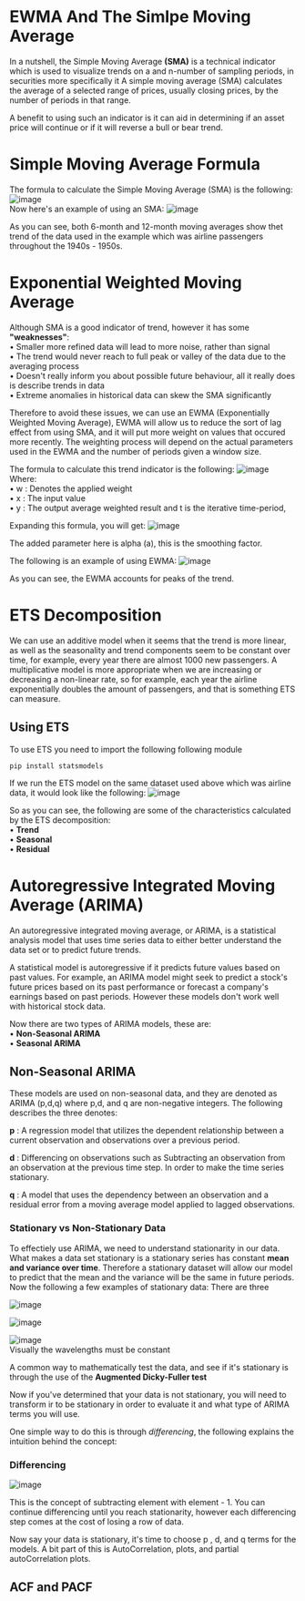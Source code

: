 # EWMA And The Simlpe Moving Average
In a nutshell, the Simple Moving Average **(SMA)** is a technical indicator which is used to visualize trends on a 
and n-number of sampling periods, in securities more specifically it A simple moving average (SMA) calculates the 
average of a selected range of prices, usually closing prices, by the number of periods in that range. 

A benefit to using such an indicator is it can aid in determining if an asset price will continue or if it will 
reverse a bull or bear trend.

# Simple Moving Average Formula
The formula to calculate the Simple Moving Average (SMA) is the following:
<br>
![image](https://user-images.githubusercontent.com/47617364/130436725-09e634df-d07b-4a23-8ead-ef4cf110b96a.png)
<br>
Now here's an example of using an SMA:
![image](https://user-images.githubusercontent.com/47617364/130437313-7f75fbcd-98dc-4633-9128-016877f402d4.png)

As you can see, both 6-month and 12-month moving averages show thet trend of the data used in the example which was airline passengers throughout the 1940s - 1950s.

# Exponential Weighted Moving Average
Although SMA is a good indicator of trend, however it has some **"weaknesses"**:
<br>• Smaller more refined data will lead to more noise, rather than signal
<br>• The trend would never reach to full peak or valley of the data due to the averaging process
<br>• Doesn't really inform you about possible future behaviour, all it really does is describe trends in data
<br>• Extreme anomalies in historical data can skew the SMA significantly

Therefore to avoid these issues, we can use an EWMA (Exponentially Weighted Moving Average), EWMA will allow us to reduce the sort of lag effect from using SMA, and it will put more weight on values that occured more recently. The weighting process will depend on the actual parameters used in the EWMA and the number of periods given a window size. 

The formula to calculate this trend indicator is the following:
![image](https://user-images.githubusercontent.com/47617364/130439555-55cdc59c-e7ab-49bf-bb98-d91ee3c37d22.png)
<br>
Where:
<br>• w : Denotes the applied weight
<br>• x : The input value
<br>• y : The output average weighted result
and t is the iterative time-period,

Expanding this formula, you will get:
![image](https://user-images.githubusercontent.com/47617364/130439742-4652544b-9438-4427-9a16-f36d37b098e8.png)

The added parameter here is alpha (a), this is the smoothing factor.

The following is an example of using EWMA:
![image](https://user-images.githubusercontent.com/47617364/130440195-091f72fb-ba07-49b8-988e-f7aebc08f7cd.png)

As you can see, the EWMA accounts for peaks of the trend.

# ETS Decomposition
We can use an additive model when it seems that the trend is more linear, as well as the seasonality and trend components seem to be constant over time, for example, every year there are almost 1000 new passengers. A multiplicative model is more appropriate when we are increasing or decreasing a non-linear rate, so for example, each year the airline exponentially doubles the amount of passengers, and that is something ETS can measure. 

## Using ETS
To use ETS you need to import the following following module

    pip install statsmodels

If we run the ETS model on the same dataset used above which was airline data, it would look like the following:
![image](https://user-images.githubusercontent.com/47617364/130442247-f69cbc6e-47f6-46aa-819b-6a836fe8efd0.png)

So as you can see, the following are some of the characteristics calculated by the ETS decomposition:
<br>• **Trend**
<br>• **Seasonal**
<br>• **Residual**

# Autoregressive Integrated Moving Average (ARIMA)
An autoregressive integrated moving average, or ARIMA, is a statistical analysis model that uses time series data to either better understand the data set or to predict future trends. 

A statistical model is autoregressive if it predicts future values based on past values. For example, an ARIMA model might seek to predict a stock's future prices based on its past performance or forecast a company's earnings based on past periods. However these models don't work well with historical stock data.



Now there are two types of ARIMA models, these are:
<br>• **Non-Seasonal ARIMA**
<br>• **Seasonal ARIMA**

## Non-Seasonal ARIMA
These models are used on non-seasonal data, and they are denoted as ARIMA (p,d,q) where p,d, and q are non-negative integers. The following describes the three denotes:

**p** : A regression model that utilizes the dependent relationship between a current observation and observations over a previous period. 

**d** : Differencing on observations such as Subtracting an observation from an observation at the previous time step. In order to make the time series stationary.  

**q** : A model that uses the dependency between an observation and a residual error from a moving average model applied to lagged observations. 


### Stationary vs Non-Stationary Data
To effectiely use ARIMA, we need to understand stationarity in our data. What makes a data set stationary is a stationary series has constant **mean and variance over time**. Therefore a stationary dataset will allow our model to predict that the mean and the variance will be the same in future periods. Now the following a few examples of stationary data:
There are three 
<br>

![image](https://user-images.githubusercontent.com/47617364/130454799-384a9386-0521-4f91-a6d8-4d0bb91ae58d.png)

![image](https://user-images.githubusercontent.com/47617364/130454985-cb41bec9-2d43-40ae-b0db-ab56fc4f72f8.png)

![image](https://user-images.githubusercontent.com/47617364/130456056-047904e2-0980-451c-bf72-04d78b695ce8.png)
<br> Visually the wavelengths must be constant

A common way to mathematically test the data, and see if it's stationary is through the use of the **Augmented Dicky-Fuller test**

Now if you've determined that your data is not stationary, you will need to transform ir to be stationary in order to evaluate it and what type of ARIMA terms you will use. 

One simple way to do this is through *differencing*, the following explains the intuition behind the concept:

### Differencing
![image](https://user-images.githubusercontent.com/47617364/130456740-5cf943ee-1a58-4ab0-bac5-cdcf22229e14.png)

This is the concept of subtracting element with element - 1. You can continue differencing until you reach stationarity, however each differencing step comes at the cost of losing a row of data. 

Now say your data is stationary, it's time to choose p , d, and q terms for the models. A bit part of this is AutoCorrelation, plots, and partial autoCorrelation plots.


## ACF and PACF



